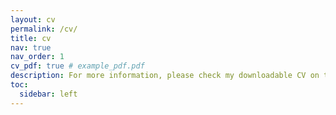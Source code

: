 ```yaml
---
layout: cv
permalink: /cv/
title: cv
nav: true
nav_order: 1
cv_pdf: true # example_pdf.pdf
description: For more information, please check my downloadable CV on the upper right. 
toc:
  sidebar: left
---
```

